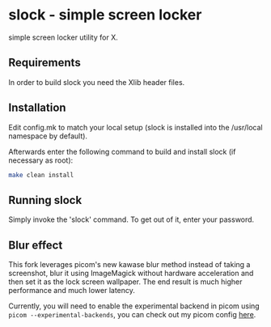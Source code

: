 # slock - simple screen locker

simple screen locker utility for X. 

## Requirements

In order to build slock you need the Xlib header files.

## Installation

Edit config.mk to match your local setup (slock is installed into
the /usr/local namespace by default).

Afterwards enter the following command to build and install slock
(if necessary as root):

```sh
make clean install
```

## Running slock

Simply invoke the 'slock' command. To get out of it, enter your password.

## Blur effect

This fork leverages picom's new kawase blur method instead of taking a screenshot, blur it using ImageMagick without hardware acceleration and then set it as the lock screen wallpaper.
The end result is much higher performance and much lower latency.

Currently, you will need to enable the experimental backend in picom using `picom --experimental-backends`, you can check out my picom config [here](https://github.com/khuedoan/dotfiles/blob/master/.config/picom/picom.conf#L29).
